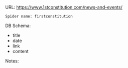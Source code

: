 URL: https://www.1stconstitution.com/news-and-events/

    Spider name: firstconstitution

DB Schema:
- title
- date
- link
- content

Notes: